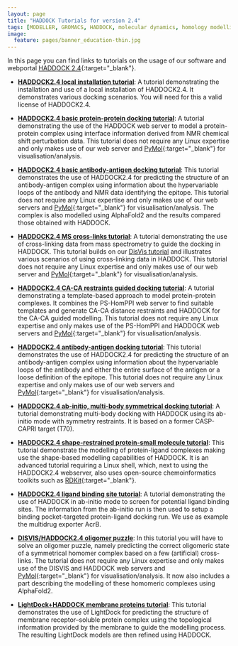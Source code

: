 ```yaml
---
layout: page
title: "HADDOCK Tutorials for version 2.4"
tags: [MODELLER, GROMACS, HADDOCK, molecular dynamics, homology modelling, docking, p53, MDM2]
image:
  feature: pages/banner_education-thin.jpg
---
```

In this page you can find links to tutorials on the usage of our software and webportal [HADDOCK 2.4](https://wenmr.science.uu.nl/haddock2.4/){:target="_blank"}.

* [**HADDOCK2.4 local installation tutorial**](/education/HADDOCK24/HADDOCK24-local-tutorial):
  A tutorial demonstrating the installation and use of a local installation of HADDOCK2.4. It demonstrates various docking scenarios.
  You will need for this a valid license of HADDOCK2.4.

* [**HADDOCK2.4 basic protein-protein docking tutorial**](/education/HADDOCK24/HADDOCK24-protein-protein-basic):
  A tutorial demonstrating the use of the HADDOCK web server to model a protein-protein complex using interface information derived from NMR chemical shift perturbation data.
  This tutorial does not require any Linux expertise and only makes use of our web server and [PyMol](https://www.pymol.org){:target="_blank"} for visualisation/analysis.

* [**HADDOCK2.4 basic antibody-antigen docking tutorial**](/education/HADDOCK24/HADDOCK24-antibody-antigen-basic):
  This tutorial demonstrates the use of HADDOCK2.4 for predicting the structure of an antibody-antigen complex using information 
  about the hypervariable loops of the antibody and NMR data identifying the epitope.
  This tutorial does not require any Linux expertise and only makes use of our web servers and [PyMol](https://www.pymol.org){:target="_blank"} for visualisation/analysis.
  The complex is also modelled using AlphaFold2 and the results compared those obtained with HADDOCK.

* [**HADDOCK2.4 MS cross-links tutorial**](/education/HADDOCK24/HADDOCK24-Xlinks):
  A tutorial demonstrating the use of cross-linking data from mass spectrometry to guide the docking in HADDOCK.
  This tutorial builds on our [DisVis tutorial](/education/Others/disvis-webserver/) and illustrates various scenarios of using
  cross-linking data in HADDOCK.
  This tutorial does not require any Linux expertise and only makes use of our web server and [PyMol](https://www.pymol.org){:target="_blank"} for visualisation/analysis.

* [**HADDOCK2.4 CA-CA restraints guided docking tutorial**](/education/HADDOCK24/HADDOCK24-CACA-guided):
  A tutorial demonstrating a template-based approach to model protein-protein complexes. It combines the PS-HomPPI web server to find suitable templates and generate CA-CA distance restraints and HADDOCK for the CA-CA guided modelling.
  This tutorial does not require any Linux expertise and only makes use of the PS-HomPPI and HADDOCK web servers and [PyMol](https://www.pymol.org){:target="_blank"} for visualisation/analysis.

* [**HADDOCK2.4 antibody-antigen docking tutorial**](/education/HADDOCK24/HADDOCK24-antibody-antigen):
  This tutorial demonstrates the use of HADDOCK2.4 for predicting the structure of an antibody-antigen complex using information 
  about the hypervariable loops of the antibody and either the entire surface of the antigen or a loose definition of the epitope.
  This tutorial does not require any Linux expertise and only makes use of our web servers and [PyMol](https://www.pymol.org){:target="_blank"} for visualisation/analysis.

* [**HADDOCK2.4 ab-initio, multi-body symmetrical docking tutorial**](/education/HADDOCK24/HADDOCK24-CASP-CAPRI-T70):
  A tutorial demonstrating multi-body docking with HADDOCK using its ab-initio mode with symmetry restraints.
  It is based on a former CASP-CAPRI target (T70).

* [**HADDOCK2.4 shape-restrained protein-small molecule tutorial**](/education/HADDOCK24/shape-small-molecule):
  This tutorial demonstrate the modelling of protein-ligand complexes making use the shape-based modelling capabilities of HADDOCK.
  It is an advanced tutorial requiring a Linux shell, which, next to using the HADDOCK2.4 webserver, also uses open-source chemoinformatics
  toolkits such as [RDKit](https://www.rdkit.org/){:target="_blank"}.
  
* [**HADDOCK2.4 ligand binding site tutorial**](/education/HADDOCK24/HADDOCK24-binding-sites):
  A tutorial demonstrating the use of HADDOCK in ab-initio mode to screen for potential ligand binding sites.
  The information from the ab-initio run is then used to setup a binding pocket-targeted protein-ligand docking run.
  We use as example the multidrug exporter AcrB.

* [**DISVIS/HADDOCK2.4 oligomer puzzle**](/education/HADDOCK24/XL-MS-oligomer):
  In this tutorial you will have to solve an oligomer puzzle, namely predicting the correct oligomeric state
  of a symmetrical homomer complex based on a few (artificial) cross-links.
  The tutorial does not require any Linux expertise and only makes use of the DISVIS and HADDOCK web servers and [PyMol](https://www.pymol.org){:target="_blank"} for visualisation/analysis.
  It now also includes a part describing the modelling of these homomeric complexes using AlphaFold2.

* [**LightDock+HADDOCK membrane proteins tutorial**](/education/HADDOCK24/LightDock-membrane-proteins):
  This tutorial demonstrates the use of LightDock for predicting the structure of membrane receptor–soluble protein complex using the topological information 
  provided by the membrane to guide the modelling process. The resulting LightDock models are then refined using HADDOCK.
